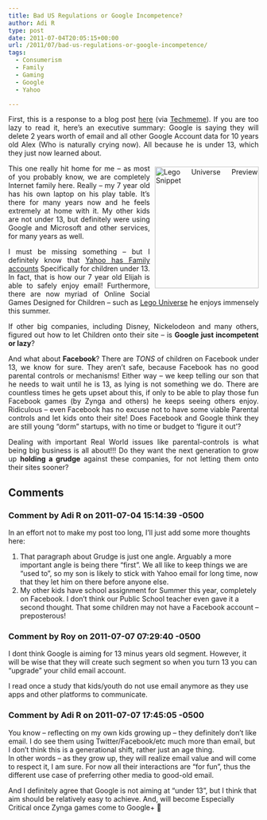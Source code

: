 ```yaml
---
title: Bad US Regulations or Google Incompetence?
author: Adi R
type: post
date: 2011-07-04T20:05:15+00:00
url: /2011/07/bad-us-regulations-or-google-incompetence/
tags:
  - Consumerism
  - Family
  - Gaming
  - Google
  - Yahoo

---
```

<p align="justify">
  First, this is a response to a blog post <a href="http://www.sunpig.com/martin/archives/2011/07/03/google-made-my-son-cry.html" target="_blank">here</a> (via <a href="http://techmeme.com">Techmeme</a>). If you are too lazy to read it, here’s an executive summary: Google is saying they will delete 2 years worth of email and all other Google Account data for 10 years old Alex (Who is naturally crying now). All because he is under 13, which they just now learned about.
</p>

<p align="justify">
  <a href="http://universe.lego.com/en-us/default.aspx" target="_blank"><img style="background-image: none; border-bottom: 0px; border-left: 0px; margin: 5px 0px 5px 10px; padding-left: 0px; padding-right: 0px; display: inline; float: right; border-top: 0px; border-right: 0px; padding-top: 0px" title="Lego Universe Preview Snippet" border="0" alt="Lego Universe Preview Snippet" align="right" src="https://i0.wp.com/www.adir1.com/uploads/2011/07/Lego-Universe-Preview-Snippet.jpg?resize=209%2C244" width="209" height="244" data-recalc-dims="1" /></a>This one really hit home for me – as most of you probably know, we are completely Internet family here. Really – my 7 year old has his own laptop on his play table. It’s there for many years now and he feels extremely at home with it. My other kids are not under 13, but definitely were using Google and Microsoft and other services, for many years as well.
</p>

<p align="justify">
  I must be missing something – but I definitely know that <a href="http://info.yahoo.com/privacy/us/yahoo/family/details.html" target="_blank">Yahoo has Family accounts</a> Specifically for children under 13. In fact, that is how our 7 year old Elijah is able to safely enjoy email! Furthermore, there are now myriad of Online Social Games Designed for Children – such as <a href="http://universe.lego.com/en-us/default.aspx" target="_blank">Lego Universe</a> he enjoys immensely this summer.
</p>

<p align="justify">
  If other big companies, including Disney, Nickelodeon and many others, figured out how to let Children onto their site – is <strong>Google just incompetent or lazy</strong>?
</p>

<p align="justify">
  And what about <strong>Facebook</strong>? There are <em>TONS</em> of children on Facebook under 13, we know for sure. They aren’t safe, because Facebook has no good parental controls or mechanisms! Either way &#8211; we keep telling our son that he needs to wait until he is 13, as lying is not something we do. There are countless times he gets upset about this, if only to be able to play those fun Facebook games (by Zynga and others) he keeps seeing others enjoy. Ridiculous – even Facebook has no excuse not to have some viable Parental controls and let kids onto their site! Does Facebook and Google think they are still young “dorm” startups, with no time or budget to ‘figure it out’?
</p>

<p align="justify">
  Dealing with important Real World issues like parental-controls is what being big business is all about!!! Do they want the next generation to grow up <strong>holding a grudge</strong> against these companies, for not letting them onto their sites sooner?
</p>

## Comments

### Comment by Adi R on 2011-07-04 15:14:39 -0500
In an effort not to make my post too long, I&#8217;ll just add some more thoughts here:  
1. That paragraph about Grudge is just one angle. Arguably a more important angle is being there &#8220;first&#8221;. We all like to keep things we are &#8220;used to&#8221;, so my son is likely to stick with Yahoo email for long time, now that they let him on there before anyone else.  
2. My other kids have school assignment for Summer this year, completely on Facebook. I don&#8217;t think our Public School teacher even gave it a second thought. That some children may not have a Facebook account &#8211; preposterous!

### Comment by Roy on 2011-07-07 07:29:40 -0500
I dont think Google is aiming for 13 minus years old segment. However, it will be wise that they will create such segment so when you turn 13 you can &#8220;upgrade&#8221; your child email account.

I read once a study that kids/youth do not use email anymore as they use apps and other platforms to communicate.

### Comment by Adi R on 2011-07-07 17:45:05 -0500
You know &#8211; reflecting on my own kids growing up &#8211; they definitely don&#8217;t like email. I do see them using Twitter/Facebook/etc much more than email, but I don&#8217;t think this is a generational shift, rather just an age thing.  
In other words &#8211; as they grow up, they will realize email value and will come to respect it, I am sure. For now all their interactions are &#8220;for fun&#8221;, thus the different use case of preferring other media to good-old email.

And I definitely agree that Google is not aiming at &#8220;under 13&#8221;, but I think that aim should be relatively easy to achieve. And, will become Especially Critical once Zynga games come to Google+ 🙂
